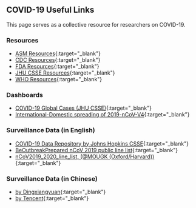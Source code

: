 ## COVID-19 Useful Links 

This page serves as a collective resource for researchers on COVID-19.

### Resources

- [ASM Resources](https://www.asm.org/Press-Releases/2020/nCoV2019-Resources){:target="_blank"}
- [CDC Resources](https://www.cdc.gov/coronavirus/2019-ncov/summary.html){:target="_blank"}
- [FDA Resources](https://www.fda.gov/emergency-preparedness-and-response/mcm-issues/novel-coronavirus-2019-ncov){:target="_blank"}
- [JHU CSSE Resources](https://systems.jhu.edu/research/public-health/ncov/){:target="_blank"}
- [WHO Resources](https://www.who.int/emergencies/diseases/novel-coronavirus-2019){:target="_blank"}

### Dashboards

- [COVID-19 Global Cases (JHU CSSE)](https://gisanddata.maps.arcgis.com/apps/opsdashboard/index.html#/bda7594740fd40299423467b48e9ecf6){:target="_blank"}
- [International-Domestic spreading of 2019-nCoV-V4](https://datastudio.google.com/reporting/3ffd36c3-0272-4510-a140-39e288a9f15c/page/U5lCB){:target="_blank"}

### Surveillance Data (in English)

- [COVID-19 Data Repository by Johns Hopkins CSSE](https://github.com/CSSEGISandData/COVID-19){:target="_blank"}
- [BeOutbreakPrepared nCoV 2019 public line list](https://github.com/beoutbreakprepared/nCoV2019){:target="_blank"}
- [nCoV2019_2020_line_list, (@MOUGK (Oxford/Harvard))](https://docs.google.com/spreadsheets/d/1itaohdPiAeniCXNlntNztZ_oRvjh0HsGuJXUJWET008/edit#gid=0){:target="_blank"}

### Surveillance Data (in Chinese)

- [by Dingxiangyuan](https://3g.dxy.cn/newh5/view/pneumonia){:target="_blank"}
- [by Tencent](https://news.qq.com/zt2020/page/feiyan.htm){:target="_blank"}

